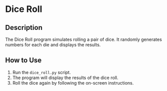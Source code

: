# Dice Roll

## Description

The Dice Roll program simulates rolling a pair of dice. It randomly generates numbers for each die and displays the results.

## How to Use

1. Run the `dice_roll.py` script.
2. The program will display the results of the dice roll.
3. Roll the dice again by following the on-screen instructions.
